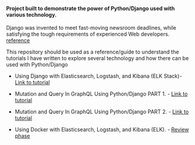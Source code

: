 ####  Project built to demonstrate the power of Python/Django used with various technology.

Django was invented to meet fast-moving newsroom deadlines, while satisfying the tough requirements of experienced Web developers. [reference](https://www.djangoproject.com/start/overview/)

This repository should be used as a reference/guide to understand the tutorials I have written to explore several technology and how there can be used with Python/Django

- Using Django with Elasticsearch, Logstash, and Kibana (ELK Stack)- [Link to tutorial](https://www.codementor.io/samueljames/using-django-with-elasticsearch-logstash-and-kibana-elk-stack-9l4fwx138)

- Mutation and Query In GraphQL Using Python/Django PART 1. - [Link to tutorial](https://medium.com/@jamesvaresamuel/mutation-and-query-in-graphql-using-python-django-part-1-5bd4bce2b2a3)

- Mutation and Query In GraphQL Using Python/Django PART 2. - [Link to tutorial](https://medium.com/@jamesvaresamuel/mutation-and-query-in-graphql-using-python-django-part-2-79d9852a1092)

- Using Docker with Elasticsearch, Logstash, and Kibana (ELK). - [Review phase]()
